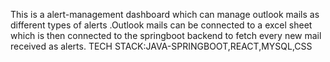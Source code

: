 This is a alert-management dashboard which can manage outlook mails as different types of alerts .Outlook mails can be connected to a excel sheet which is then connected to the springboot backend to fetch every new mail received as alerts.
TECH STACK:JAVA-SPRINGBOOT,REACT,MYSQL,CSS
